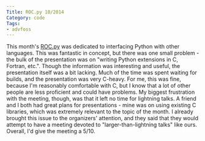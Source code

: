 ```yaml
---
Title: ROC.py 10/2014
Category: code
Tags:
- advfoss
---
```


This month's [ROC.py] was dedicated to interfacing Python with other languages. This was fantastic in concept, but there was one small problem - the bulk of the presentation was on "writing Python extensions in C, Fortran, etc.". Though the information was interesting and useful, the presentation itself was a bit lacking. Much of the time was spent waiting for builds, and the presentation was very C-heavy. For me, this was fine, because I'm reasonably comfortable with C, but I know that a lot of other people are less proficient and could have problems. My biggest frustration with the meeting, though, was that it left no time for lightning talks. A friend and I both had great plans for presentations - mine was on using existing C libraries, which was extremely relevant to the topic of the month. I already brought this issue to the organizers' attention, and they said that they would attempt to have a meeting devoted to "larger-than-lightning talks" like ours. Overall, I'd give the meeting a 5/10.

[ROC.py]: http://rocpy.org
